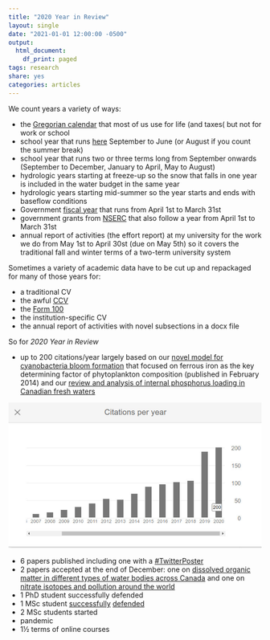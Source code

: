 ```yaml
---
title: "2020 Year in Review"
layout: single
date: "2021-01-01 12:00:00 -0500"
output:
  html_document:
    df_print: paged
tags: research
share: yes
categories: articles
---
```


We count years a variety of ways:

* the [Gregorian calendar](https://en.wikipedia.org/wiki/Gregorian_calendar) that most of us use for life (and taxes( but not for work or school
* school year that runs [here](http://www.edu.gov.on.ca/eng/general/list/calendar/holidaye.html) September to June (or August if you count the summer break)
* school year that runs two or three terms long from September onwards (September to December, January to April, May to August)
* hydrologic years starting at freeze-up so the snow that falls in one year is included in the water budget in the same year
* hydrologic years starting mid-summer so the year starts and ends with baseflow conditions
* Government [fiscal year](https://www.canada.ca/en/department-finance/services/publications/annual-financial-report/2019/report.html) that runs from April 1st to March 31st
* government grants from [NSERC](https://www.nserc-crsng.gc.ca/NSERC-CRSNG/Reports-Rapports/Index_eng.asp) that also follow a year from April 1st to March 31st
* annual report of activities (the effort report) at my university for the work we do from May 1st to April 30st (due on May 5th) so it covers the traditional fall and winter terms of a two-term university system

Sometimes a variety of academic data have to be cut up and repackaged for many of those years for:

* a traditional CV
* the awful [CCV](https://ccv-cvc.ca/indexresearcher-eng.frm)
* the [Form 100](https://www.nserc-crsng.gc.ca/onlineservices-servicesenligne/instructions/100/100_eng.asp)
* the institution-specific CV
* the annual report of activities with novel subsections in a docx file

So for *2020 Year in Review*

* up to 200 citations/year largely based on our [novel model for cyanobacteria bloom formation](https://doi.org/10.1111/fwb.12334) that focused on ferrous iron as the key determining factor of phytoplankton composition (published in February 2014) and our [review and analysis of internal phosphorus loading in Canadian fresh waters](https://doi.org/10.1139/cjfas-2016-0500)

![](/assets/images/citations_2020-200.jpg)

* 6 papers published including one with a [#TwitterPoster](https://twitter.com/JJVenky/status/1330874821778042883)
* 2 papers accepted at the end of December: one on [dissolved organic matter in different types of water bodies across Canada](https://www.biorxiv.org/content/10.1101/2020.04.03.024174v3) and one on [nitrate isotopes and pollution around the world](http://cra.iaea.org/cra/stories/2015-05-26-F32007-River-Pollutions.html)
* 1 PhD student successfully defended
* 1 MSc student [successfully](https://twitter.com/JJVenky/status/1309119404580450306) [defended](https://twitter.com/KateriSalk/status/1308885519061987334)
* 2 MSc students started
* pandemic
* 1½ terms of online courses

